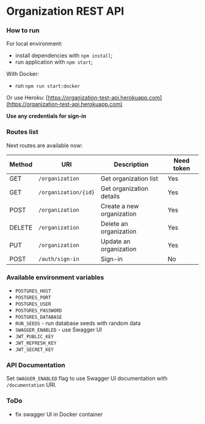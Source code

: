 # Organization REST API

### How to run
For local environment:
 - install dependencies with `npm install`;
 - run application with `npm start`;

With Docker:
 - run `npm run start:docker`
 
Or use Heroku: [https://organization-test-api.herokuapp.com](https://organization-test-api.herokuapp.com)

**Use any credentials for sign-in**

### Routes list
Next routes are available now:  

| Method | URI | Description | Need token 
| ----- | ------ | ------ | ------
| GET | `/organization` | Get organization list | Yes
| GET | `/organization/{id}` | Get organization details | Yes
| POST | `/organization` | Create a new organization | Yes 
| DELETE | `/organization` | Delete an organization | Yes
| PUT | `/organization` | Update an organization | Yes 
| POST | `/auth/sign-in` | Sign-in | No

### Available environment variables
 - `POSTGRES_HOST`
 - `POSTGRES_PORT`
 - `POSTGRES_USER`
 - `POSTGRES_PASSWORD`
 - `POSTGRES_DATABASE`
 - `RUN_SEEDS` - run database seeds with random data 
 - `SWAGGER_ENABLED` - use Swagger UI
 - `JWT_PUBLIC_KEY`
 - `JWT_REFRESH_KEY`
 - `JWT_SECRET_KEY`

### API Documentation
Set `SWAGGER_ENABLED` flag to use Swagger UI documentation with `/documentation` URI.

### ToDo
 - fix swagger UI in Docker container 
